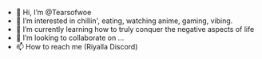 - 👋 Hi, I’m @Tearsofwoe
- 👀 I’m interested in chillin', eating, watching anime, gaming, vibing.
- 🌱 I’m currently learning how to truly conquer the negative aspects of life
- 💞️ I’m looking to collaborate on ...
- 📫 How to reach me (Riyalla Discord)

<!---
Tearsofwoe/Tearsofwoe is a ✨ special ✨ repository because its `README.md` (this file) appears on your GitHub profile.
You can click the Preview link to take a look at your changes.
--->
